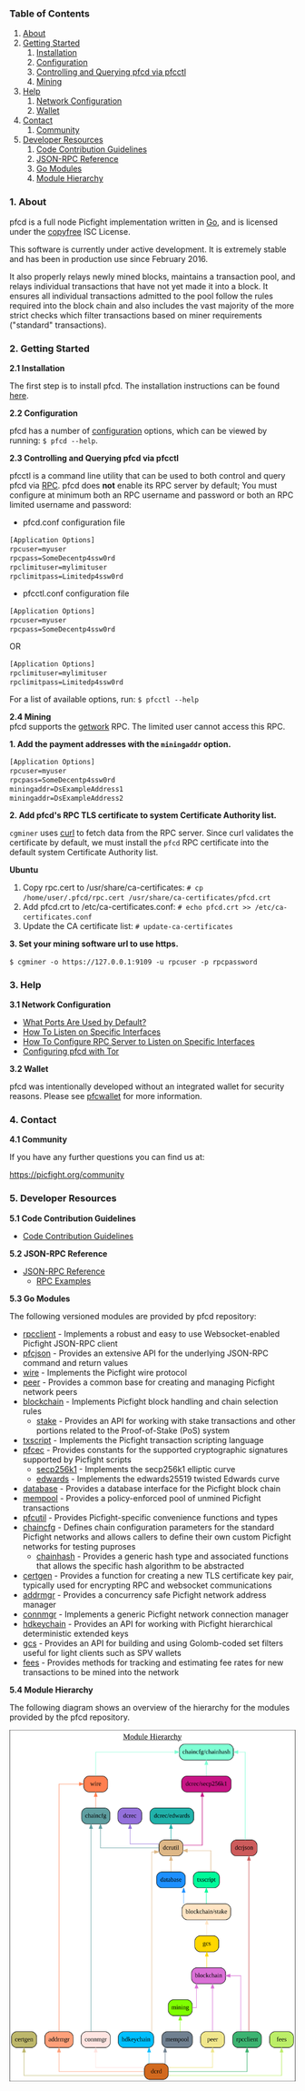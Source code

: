 ### Table of Contents
1. [About](#About)
2. [Getting Started](#GettingStarted)
    1. [Installation](#Installation)
    2. [Configuration](#Configuration)
    3. [Controlling and Querying pfcd via pfcctl](#PfcctlConfig)
    4. [Mining](#Mining)
3. [Help](#Help)
    1. [Network Configuration](#NetworkConfig)
    2. [Wallet](#Wallet)
4. [Contact](#Contact)
    1. [Community](#ContactCommunity)
5. [Developer Resources](#DeveloperResources)
    1. [Code Contribution Guidelines](#ContributionGuidelines)
    2. [JSON-RPC Reference](#JSONRPCReference)
    3. [Go Modules](#GoModules)
    4. [Module Hierarchy](#ModuleHierarchy)

<a name="About" />

### 1. About

pfcd is a full node Picfight implementation written in [Go](http://golang.org),
and is licensed under the [copyfree](http://www.copyfree.org) ISC License.

This software is currently under active development.  It is extremely stable and
has been in production use since February 2016.

It also properly relays newly mined blocks, maintains a transaction pool, and
relays individual transactions that have not yet made it into a block.  It
ensures all individual transactions admitted to the pool follow the rules
required into the block chain and also includes the vast majority of the more
strict checks which filter transactions based on miner requirements ("standard"
transactions).

<a name="GettingStarted" />

### 2. Getting Started

<a name="Installation" />

**2.1 Installation**<br />

The first step is to install pfcd.  The installation instructions can be found
[here](https://github.com/picfight/pfcd/tree/master/README.md#Installation).

<a name="Configuration" />

**2.2 Configuration**<br />

pfcd has a number of [configuration](http://godoc.org/github.com/picfight/pfcd)
options, which can be viewed by running: `$ pfcd --help`.

<a name="PfcctlConfig" />

**2.3 Controlling and Querying pfcd via pfcctl**<br />

pfcctl is a command line utility that can be used to both control and query pfcd
via [RPC](http://www.wikipedia.org/wiki/Remote_procedure_call).  pfcd does
**not** enable its RPC server by default;  You must configure at minimum both an
RPC username and password or both an RPC limited username and password:

* pfcd.conf configuration file
```
[Application Options]
rpcuser=myuser
rpcpass=SomeDecentp4ssw0rd
rpclimituser=mylimituser
rpclimitpass=Limitedp4ssw0rd
```
* pfcctl.conf configuration file
```
[Application Options]
rpcuser=myuser
rpcpass=SomeDecentp4ssw0rd
```
OR
```
[Application Options]
rpclimituser=mylimituser
rpclimitpass=Limitedp4ssw0rd
```
For a list of available options, run: `$ pfcctl --help`

<a name="Mining" />

**2.4 Mining**<br />
pfcd supports the [getwork](https://github.com/picfight/pfcd/tree/master/docs/json_rpc_api.md#getwork)
RPC.  The limited user cannot access this RPC.<br />

**1. Add the payment addresses with the `miningaddr` option.**<br />

```
[Application Options]
rpcuser=myuser
rpcpass=SomeDecentp4ssw0rd
miningaddr=DsExampleAddress1
miningaddr=DsExampleAddress2
```

**2. Add pfcd's RPC TLS certificate to system Certificate Authority list.**<br />

`cgminer` uses [curl](http://curl.haxx.se/) to fetch data from the RPC server.
Since curl validates the certificate by default, we must install the `pfcd` RPC
certificate into the default system Certificate Authority list.

**Ubuntu**<br />

1. Copy rpc.cert to /usr/share/ca-certificates: `# cp /home/user/.pfcd/rpc.cert /usr/share/ca-certificates/pfcd.crt`<br />
2. Add pfcd.crt to /etc/ca-certificates.conf: `# echo pfcd.crt >> /etc/ca-certificates.conf`<br />
3. Update the CA certificate list: `# update-ca-certificates`<br />

**3. Set your mining software url to use https.**<br />

`$ cgminer -o https://127.0.0.1:9109 -u rpcuser -p rpcpassword`

<a name="Help" />

### 3. Help

<a name="NetworkConfig" />

**3.1 Network Configuration**<br />
* [What Ports Are Used by Default?](https://github.com/picfight/pfcd/tree/master/docs/default_ports.md)
* [How To Listen on Specific Interfaces](https://github.com/picfight/pfcd/tree/master/docs/configure_peer_server_listen_interfaces.md)
* [How To Configure RPC Server to Listen on Specific Interfaces](https://github.com/picfight/pfcd/tree/master/docs/configure_rpc_server_listen_interfaces.md)
* [Configuring pfcd with Tor](https://github.com/picfight/pfcd/tree/master/docs/configuring_tor.md)

<a name="Wallet" />

**3.2 Wallet**<br />

pfcd was intentionally developed without an integrated wallet for security
reasons.  Please see [pfcwallet](https://github.com/picfight/pfcwallet) for more
information.

<a name="Contact" />

### 4. Contact

<a name="ContactCommunity" />

**4.1 Community**<br />

If you have any further questions you can find us at:

https://picfight.org/community

<a name="DeveloperResources" />

### 5. Developer Resources

<a name="ContributionGuidelines" />

**5.1 Code Contribution Guidelines**

* [Code Contribution Guidelines](https://github.com/picfight/pfcd/tree/master/docs/code_contribution_guidelines.md)

<a name="JSONRPCReference" />

**5.2 JSON-RPC Reference**

* [JSON-RPC Reference](https://github.com/picfight/pfcd/tree/master/docs/json_rpc_api.md)
    * [RPC Examples](https://github.com/picfight/pfcd/tree/master/docs/json_rpc_api.md#ExampleCode)

<a name="GoModules" />

**5.3 Go Modules**

The following versioned modules are provided by pfcd repository:

* [rpcclient](https://github.com/picfight/pfcd/tree/master/rpcclient) - Implements
  a robust and easy to use Websocket-enabled Picfight JSON-RPC client
* [pfcjson](https://github.com/picfight/pfcd/tree/master/pfcjson) - Provides an
  extensive API for the underlying JSON-RPC command and return values
* [wire](https://github.com/picfight/pfcd/tree/master/wire) - Implements the
  Picfight wire protocol
* [peer](https://github.com/picfight/pfcd/tree/master/peer) - Provides a common
  base for creating and managing Picfight network peers
* [blockchain](https://github.com/picfight/pfcd/tree/master/blockchain) -
  Implements Picfight block handling and chain selection rules
  * [stake](https://github.com/picfight/pfcd/tree/master/blockchain/stake) -
    Provides an API for working with stake transactions and other portions
    related to the Proof-of-Stake (PoS) system
* [txscript](https://github.com/picfight/pfcd/tree/master/txscript) -
  Implements the Picfight transaction scripting language
* [pfcec](https://github.com/picfight/pfcd/tree/master/pfcec) - Provides constants
  for the supported cryptographic signatures supported by Picfight scripts
  * [secp256k1](https://github.com/picfight/pfcd/tree/master/pfcec/secp256k1) -
    Implements the secp256k1 elliptic curve
  * [edwards](https://github.com/picfight/pfcd/tree/master/pfcec/edwards) -
    Implements the edwards25519 twisted Edwards curve
* [database](https://github.com/picfight/pfcd/tree/master/database) -
  Provides a database interface for the Picfight block chain
* [mempool](https://github.com/picfight/pfcd/tree/master/mempool) - Provides a
  policy-enforced pool of unmined Picfight transactions
* [pfcutil](https://github.com/picfight/pfcd/tree/master/pfcutil) - Provides
  Picfight-specific convenience functions and types
* [chaincfg](https://github.com/picfight/pfcd/tree/master/chaincfg) - Defines
  chain configuration parameters for the standard Picfight networks and allows
  callers to define their own custom Picfight networks for testing puproses
  * [chainhash](https://github.com/picfight/pfcd/tree/master/chaincfg/chainhash) -
    Provides a generic hash type and associated functions that allows the
    specific hash algorithm to be abstracted
* [certgen](https://github.com/picfight/pfcd/tree/master/certgen) - Provides a
  function for creating a new TLS certificate key pair, typically used for
  encrypting RPC and websocket communications
* [addrmgr](https://github.com/picfight/pfcd/tree/master/addrmgr) - Provides a
  concurrency safe Picfight network address manager
* [connmgr](https://github.com/picfight/pfcd/tree/master/connmgr) - Implements a
  generic Picfight network connection manager
* [hdkeychain](https://github.com/picfight/pfcd/tree/master/hdkeychain) - Provides
  an API for working with  Picfight hierarchical deterministic extended keys
* [gcs](https://github.com/picfight/pfcd/tree/master/gcs) - Provides an API for
  building and using Golomb-coded set filters useful for light clients such as
  SPV wallets
* [fees](https://github.com/picfight/pfcd/tree/master/fees) - Provides methods for
  tracking and estimating fee rates for new transactions to be mined into the
  network

<a name="ModuleHierarchy" />

**5.4 Module Hierarchy**

The following diagram shows an overview of the hierarchy for the modules
provided by the pfcd repository.

![Module Hierarchy](./assets/module_hierarchy.svg)